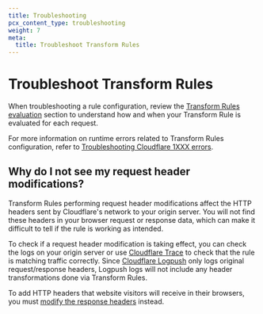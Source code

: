 ```yaml
---
title: Troubleshooting
pcx_content_type: troubleshooting
weight: 7
meta:
  title: Troubleshoot Transform Rules
---
```


# Troubleshoot Transform Rules

When troubleshooting a rule configuration, review the [Transform Rules evaluation](/rules/transform/#transform-rules-evaluation) section to understand how and when your Transform Rule is evaluated for each request.

For more information on runtime errors related to Transform Rules configuration, refer to [Troubleshooting Cloudflare 1XXX errors](/support/troubleshooting/cloudflare-errors/troubleshooting-cloudflare-1xxx-errors/).

## Why do I not see my request header modifications?

Transform Rules performing request header modifications affect the HTTP headers sent by Cloudflare's network to your origin server. You will not find these headers in your browser request or response data, which can make it difficult to tell if the rule is working as intended.

To check if a request header modification is taking effect, you can check the logs on your origin server or use [Cloudflare Trace](/fundamentals/basic-tasks/trace-request/) to check that the rule is matching traffic correctly. Since [Cloudflare Logpush](/logs/about/) only logs original request/response headers, Logpush logs will not include any header transformations done via Transform Rules.

To add HTTP headers that website visitors will receive in their browsers, you must [modify the response headers](/rules/transform/response-header-modification/) instead.
